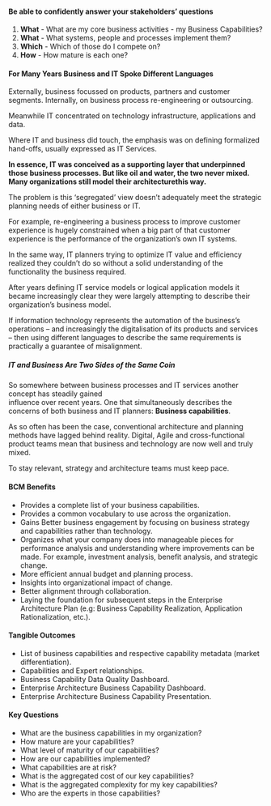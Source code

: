 #### **Be able to confidently answer your stakeholders’ questions**
1. **What** - What are my core business activities - my Business Capabilities?
2. **What** - What systems, people and processes implement them?
3. **Which** - Which of those do I compete on?
4. **How** - How mature is each one?

#### For Many Years Business and IT Spoke Different Languages
Externally, business focussed on products, partners and customer segments. Internally, on business process re-engineering or outsourcing.

Meanwhile IT concentrated on technology infrastructure, applications and data.

Where IT and business did touch, the emphasis was on defining formalized hand-offs, usually expressed as IT Services.

**In essence, IT was conceived as a supporting layer that underpinned those business processes. But like oil and water, the two never mixed. Many organizations still model their architecturethis way.**

The problem is this ‘segregated’ view doesn’t adequately meet the strategic planning needs of either business or IT.

For example, re-engineering a business process to improve customer experience is hugely constrained when a big part of that customer experience is the performance of the organization’s own IT systems.

In the same way, IT planners trying to optimize IT value and efficiency realized they couldn’t do so without a solid understanding of the functionality the business required.

After years defining IT service models or logical application models it became increasingly clear they were largely attempting to describe their organization’s business model.

If information technology represents the automation of the business’s operations – and increasingly the digitalisation of its products and services – then using different languages to describe the same requirements is practically a guarantee of misalignment.

##### IT and Business Are Two Sides of the Same Coin 
So somewhere between business processes and IT services another concept has steadily gained  
influence over recent years. One that simultaneously describes the concerns of both business and IT planners: **Business capabilities**.

As so often has been the case, conventional architecture and planning methods have lagged behind reality. Digital, Agile and cross-functional product teams mean that business and technology are now well and truly mixed.

To stay relevant, strategy and architecture teams must keep pace.

#### BCM Benefits
- Provides a complete list of your business capabilities.
- Provides a common vocabulary to use across the organization.
- Gains Better business engagement by focusing on business strategy and capabilities rather than technology.
- Organizes what your company does into manageable pieces for performance analysis and understanding where improvements can be made. For example, investment analysis, benefit analysis, and strategic change.
- More efficient annual budget and planning process.
- Insights into organizational impact of change.
- Better alignment through collaboration.
- Laying the foundation for subsequent steps in the Enterprise Architecture Plan (e.g: Business Capability Realization, Application Rationalization, etc.).

#### Tangible Outcomes
- List of business capabilities and respective capability metadata (market differentiation).
- Capabilities and Expert relationships.
- Business Capability Data Quality Dashboard.
- Enterprise Architecture Business Capability Dashboard.
- Enterprise Architecture Business Capability Presentation.

#### Key Questions
- What are the business capabilities in my organization?
- How mature are your capabilities?
- What level of maturity of our capabilities?
- How are our capabilities implemented?
- What capabilities are at risk?
- What is the aggregated cost of our key capabilities?
- What is the aggregated complexity for my key capabilities?
- Who are the experts in those capabilities?
